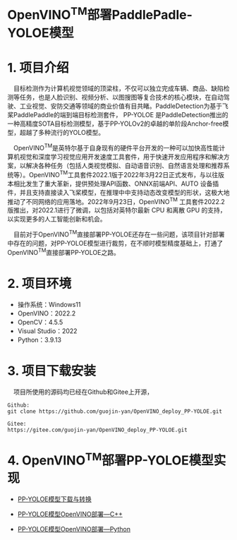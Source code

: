 # OpenVINO<sup>TM</sup>部署PaddlePadle-YOLOE模型

# 1. 项目介绍

&emsp;目标检测作为计算机视觉领域的顶梁柱，不仅可以独立完成车辆、商品、缺陷检测等任务，也是人脸识别、视频分析、以图搜图等复合技术的核心模块，在自动驾驶、工业视觉、安防交通等领域的商业价值有目共睹。PaddleDetection为基于飞桨PaddlePaddle的端到端目标检测套件， PP-YOLOE 是PaddleDetection推出的一种高精度SOTA目标检测模型，基于PP-YOLOv2的卓越的单阶段Anchor-free模型，超越了多种流行的YOLO模型。

&emsp;OpenVINO<sup>TM</sup>是英特尔基于自身现有的硬件平台开发的一种可以加快高性能计算机视觉和深度学习视觉应用开发速度工具套件，用于快速开发应用程序和解决方案，以解决各种任务（包括人类视觉模拟、自动语音识别、自然语言处理和推荐系统等）。OpenVINO<sup>TM</sup>工具套件2022.1版于2022年3月22日正式发布，与以往版本相比发生了重大革新，提供预处理API函数、ONNX前端API、AUTO 设备插件，并且支持直接读入飞桨模型，在推理中中支持动态改变模型的形状，这极大地推动了不同网络的应用落地。2022年9月23日，OpenVINO<sup>TM</sup> 工具套件2022.2版推出，对2022.1进行了微调，以包括对英特尔最新 CPU 和离散 GPU 的支持，以实现更多的人工智能创新和机会。

&emsp;目前对于OpenVINO<sup>TM</sup>直接部署PP-YOLOE还存在一些问题，该项目针对部署中存在的问题，对PP-YOLOE模型进行裁剪，在不顺时模型精度基础上，打通了OpenVINO<sup>TM</sup>直接部署PP-YOLOE之路。

# 2. 项目环境

-  操作系统：Windows11
- OpenVINO：2022.2
- OpenCV：4.5.5
- Visual Studio：2022
- Python：3.9.13

# 3. 项目下载安装

&emsp;项目所使用的源码均已经在Github和Gitee上开源，

```
Github:
git clone https://github.com/guojin-yan/OpenVINO_deploy_PP-YOLOE.git

Gitee:
https://gitee.com/guojin-yan/OpenVINO_deploy_PP-YOLOE.git
```

# 4. OpenVINO<sup>TM</sup>部署PP-YOLOE模型实现

- [PP-YOLOE模型下载与转换](./doc/model_download_transformation.md)

- [PP-YOLOE模型OpenVINO部署—C++](./doc/cpp_infer.md)

- [PP-YOLOE模型OpenVINO部署—Python](./doc/python_infer.md)
